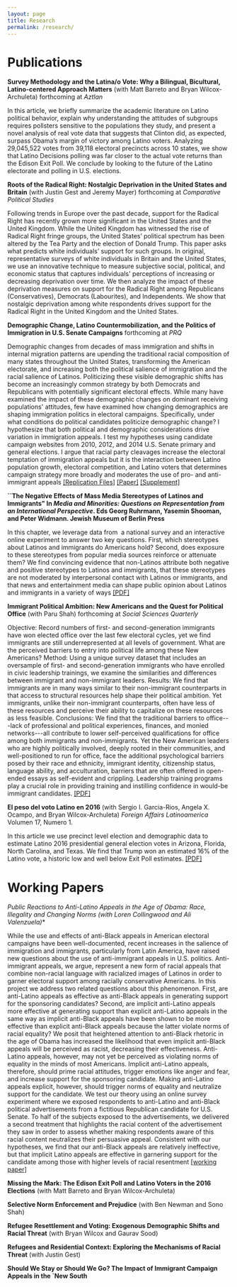 ```yaml
---
layout: page
title: Research
permalink: /research/
---
```


# Publications

**Survey Methodology and the Latina/o Vote: Why a Bilingual, Bicultural, Latino-centered Approach Matters** (with Matt Barreto and Bryan Wilcox-Archuleta) forthcoming at *Aztlan*

In this article, we briefly summarize the academic literature on Latino political behavior, explain why understanding the attitudes of subgroups requires pollsters sensitive to the populations they study, and present a novel analysis of real vote data that suggests that Clinton did, as expected, surpass Obama’s margin of victory among Latino voters. Analyzing 29,045,522 votes from 39,118 electoral precincts across 10 states, we show that Latino Decisions polling was far closer to the actual vote returns than the Edison Exit Poll. We conclude by looking to the future of the Latino electorate and polling in U.S. elections.

**Roots of the Radical Right: Nostalgic Deprivation in the United States and Britain** (with Justin Gest and Jeremy Mayer) forthcoming at *Comparative Political Studies*

Following trends in Europe over the past decade, support for the Radical Right has recently grown more significant in the United States and the United Kingdom. While the United Kingdom has witnessed the rise of Radical Right fringe groups, the United States’ political spectrum has been altered by the Tea Party and the election of Donald Trump. This paper asks what predicts white individuals’ support for such groups. In original, representative surveys of white individuals in Britain and the United States, we use an innovative technique to measure subjective social, political, and economic status that captures individuals' perceptions of increasing or decreasing deprivation over time. We then analyze the impact of these deprivation measures on support for the Radical Right among Republicans (Conservatives), Democrats (Labourites), and Independents. We show that nostalgic deprivation among white respondents drives support for the Radical Right in the United Kingdom and the United States. 

**Demographic Change, Latino Countermobilization, and the Politics of Immigration in U.S. Senate Campaigns** forthcoming at *PRQ*

Demographic changes from decades of mass immigration and shifts in internal migration patterns are upending the traditional racial composition of many states throughout the United States, transforming the American electorate, and increasing both the political salience of immigration and the racial salience of Latinos. Politicizing these visible demographic shifts has become an increasingly common strategy by both Democrats and Republicans with potentially significant electoral effects. While many have examined the impact of these demographic changes on dominant receiving populations' attitudes, few have examined how changing demographics are shaping immigration politics in electoral campaigns. Specifically, under what conditions do political candidates politicize demographic change? I hypothesize that both political and demographic considerations drive variation in immigration appeals. I test my hypotheses using candidate campaign websites from 2010, 2012, and 2014 U.S. Senate primary and general elections. I argue that racial party cleavages increase the electoral temptation of immigration appeals but it is the interaction between Latino population growth, electoral competition, and Latino voters that determines campaign strategy more broadly and moderates the use of pro- and anti-immigrant appeals [[Replication Files]](https://github.com/tylerreny/tylerreny.github.io/tree/master/replication/PRQ_2017) [[Paper]](https://www.dropbox.com/s/bmb5m06ru4do6xr/final_PRQ_reny_2017.docx?dl=0) [[Supplement]](https://www.dropbox.com/s/c5483gaia05k5l7/final_PRQ_reny_2017_supplement.docx?dl=0)

**``The Negative Effects of Mass Media Stereotypes of Latinos and Immigrants" In *Media and Minorities: Questions on Representation from an International Perspective*. Eds Georg Ruhrmann, Yasemin Shooman, and Peter Widmann. Jewish Museum of Berlin Press**

In this chapter, we leverage data from  a national survey and an interactive
online experiment to answer two key questions. First, which stereotypes
about Latinos and immigrants do Americans hold? Second, does exposure to
these stereotypes from popular media sources reinforce or attenuate them?
We find convincing evidence that non-Latinos attribute both negative and
positive stereotypes to Latinos and immigrants, that these stereotypes are
not moderated by interpersonal contact with Latinos or immigrants, and that
news and entertainment media can shape public opinion about Latinos and
immigrants in a variety of ways [[PDF]](http://tylerreny.github.io/pdf/pubs/reny_manzano_stereotypes_2016.pdf)

**Immigrant Political Ambition:  New Americans and the Quest for Political Office** (with Paru Shah) forthcoming at *Social Sciences Quarterly*

Objective: Record numbers of first- and second-generation immigrants have won elected office over the last few electoral cycles, yet we find immigrants are still underrepresented at all levels of government. What are the perceived barriers to entry into political life among these New Americans? 
Method: Using a unique survey dataset that includes an oversample of first- and second-generation immigrants who have enrolled in civic leadership trainings, we examine the similarities and differences between immigrant and non-immigrant leaders. 
Results: We find that immigrants are in many ways similar to their non-immigrant counterparts in that access to structural resources help shape their political ambition. Yet immigrants, unlike their non-immigrant counterparts, often have less of these resources and perceive their ability to capitalize on these resources as less feasible. 
Conclusions: We find that the traditional barriers to office---lack of professional and political experiences, finances, and monied networks---all contribute to lower self-perceived qualifications for office among both immigrants and non-immigrants. Yet the New American leaders who are highly politically involved, deeply rooted in their communities, and well-positioned to run for office, face the additional psychological barriers posed by their race and ethnicity, immigrant identity, citizenship status, language ability, and acculturation, barriers that are often offered in open-ended essays as self-evident and crippling. Leadership training programs play a crucial role in providing training and instilling confidence in would-be immigrant candidates. [[PDF]](https://www.dropbox.com/s/monmlmhaaowg5vp/Immigrant%20Political%20Ambition%20SSQ%20Final.pdf?dl=0)

**El peso del voto Latino en 2016** (with Sergio I. Garcia-Rios, Angela X. Ocampo, and Bryan Wilcox-Archuleta) *Foreign Affairs Latinoamerica* Volumen 17, Numero 1. 

In this article we use precinct level election and demographic data to estimate Latino 2016 presidential general election votes in Arizona, Florida, North Carolina, and Texas. We find that Trump won an estimated 16% of the Latino vote, a historic low and well below Exit Poll estimates. [[PDF]](https://media.wix.com/ugd/07c246_74b2c2e48a1c4486b83bd7fd908b1625.pdf)

# Working Papers

**Public Reactions to Anti-Latino Appeals in the Age of Obama: Race, Illegality and Changing Norms* (with Loren Collingwood and Ali Valenzuela)**

While the use and effects of anti-Black appeals in American electoral campaigns have been well-documented, recent increases in the salience of immigration and immigrants, particularly from Latin America, have raised new questions about the use of anti-immigrant appeals in U.S. politics. Anti-immigrant appeals, we argue, represent a new form of racial appeals that combine non-racial language with racialized images of Latinos in order to garner electoral support among racially conservative Americans. In this project we address two related questions about this phenomenon. First, are anti-Latino appeals as effective as anti-Black appeals in generating support for the sponsoring candidates? Second, are implicit anti-Latino appeals more effective at generating support than explicit anti-Latino appeals in the same way as implicit anti-Black appeals have been shown to be more effective than explicit anti-Black appeals because the latter violate norms of racial equality? We posit that heightened attention to anti-Black rhetoric in the age of Obama has increased the likelihood that even implicit anti-Black appeals will be perceived as racist, decreasing their effectiveness. Anti-Latino appeals, however, may not yet be perceived as violating norms of equality in the minds of most Americans. Implicit anti-Latino appeals, therefore, should prime racial attitudes, trigger emotions like anger and fear, and increase support for the sponsoring candidate. Making anti-Latino appeals explicit, however, should trigger norms of equality and neutralize support for the candidate. We test our theory using an online survey experiment where we exposed respondents to anti-Latino and anti-Black political advertisements from a fictitious Republican candidate for U.S. Senate. To half of the subjects exposed to the advertisements, we delivered a second treatment that highlights the racial content of the advertisement they saw in order to assess whether making respondents aware of this racial content neutralizes their persuasive appeal. Consistent with our hypotheses, we find that our anti-Black appeals are relatively ineffective, but that implicit Latino appeals are effective in garnering support for the candidate among those with higher levels of racial resentment [[working paper]](/Users/treny/Dropbox/_projects/ali_loren/writing/mpsa_2017_reny-valenzuela-collingwood.pdf)

**Missing the Mark: The Edison Exit Poll and Latino Voters in the 2016 Elections** (with Matt Barreto and Bryan Wilcox-Archuleta)

**Selective Norm Enforcement and Prejudice** (with Ben Newman and Sono Shah)

**Refugee Resettlement and Voting: Exogenous Demographic Shifts and Racial Threat** (with Bryan Wilcox and Gaurav Sood)

**Refugees and Residential Context: Exploring the Mechanisms of Racial Threat** (with Justin Gest)

**Should We Stay or Should We Go? The Impact of Immigrant Campaign Appeals in the `New South**






 




